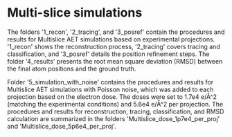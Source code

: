 # Multi-slice simulations

The folders '1_recon', '2_tracing', and '3_posref' contain the procedures and results for Multislice AET simulations based on experimental projections. '1_recon' shows the reconstruction process, '2_tracing' covers tracing and classification, and '3_posref' details the position refinement steps. The folder '4_results' presents the root mean square deviation (RMSD) between the final atom positions and the ground truth.

Folder '5_simulation_with_noise' contains the procedures and results for Multislice AET simulations with Poisson noise, which was added to each projection based on the electron dose. The doses were set to 1.7e4 e/Å^2 (matching the experimental conditions) and 5.6e4 e/Å^2 per projection. The procedures and results for reconstruction, tracing, classification, and RMSD calculation are summarized in the folders 'Multislice_dose_1p7e4_per_proj' and 'Multislice_dose_5p6e4_per_proj'.
